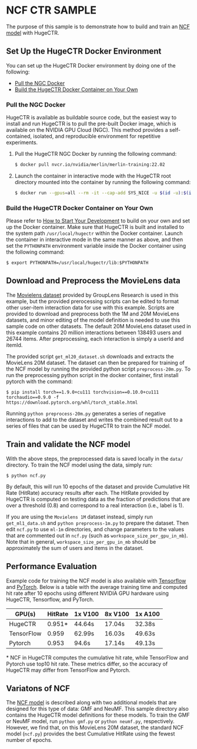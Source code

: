 # NCF CTR SAMPLE #
The purpose of this sample is to demonstrate how to build and train an [NCF model](https://arxiv.org/abs/1708.05031) with HugeCTR.

## Set Up the HugeCTR Docker Environment ##
You can set up the HugeCTR Docker environment by doing one of the following:
- [Pull the NGC Docker](#pull-the-ngc-docker)
- [Build the HugeCTR Docker Container on Your Own](#build-the-hugectr-docker-container-on-your-own)

### Pull the NGC Docker ###
HugeCTR is available as buildable source code, but the easiest way to install and run HugeCTR is to pull the pre-built Docker image, which is available on the NVIDIA GPU Cloud (NGC). This method provides a self-contained, isolated, and reproducible environment for repetitive experiments.

1. Pull the HugeCTR NGC Docker by running the following command:
   ```bash
   $ docker pull nvcr.io/nvidia/merlin/merlin-training:22.02
   ```
2. Launch the container in interactive mode with the HugeCTR root directory mounted into the container by running the following command:
   ```bash
   $ docker run --gpus=all --rm -it --cap-add SYS_NICE -u $(id -u):$(id -g) -v $(pwd):/hugectr -w /hugectr nvcr.io/nvidia/merlin/merlin-training:22.02
   ```

### Build the HugeCTR Docker Container on Your Own ###
Please refer to [How to Start Your Development](../../docs/hugectr_contributor_guide.md#how-to-start-your-development) to build on your own and set up the Docker container. Make sure that HugeCTR is built and installed to the system path `/usr/local/hugectr` within the Docker container. Launch the container in interactive mode in the same manner as above, and then set the `PYTHONPATH` environment variable inside the Docker container using the following command:
```shell
$ export PYTHONPATH=/usr/local/hugectr/lib:$PYTHONPATH
```
## Download and Preprocess the MovieLens data ##
The [Movielens dataset](https://grouplens.org/datasets/movielens/) provided by GroupLens Research is used in this example, but the provided prerocessing scripts can be edited to format other user-item interaction data for use with this example. Scripts are provided to download and preprocess both the 1M and 20M MovieLens datasets, and minor editing of the model definition is needed to use this sample code on other datasets. The default 20M MovieLens dataset used in this example contains 20 million interactions between 138493 users and 26744 items.  After preprocessing, each interaction is simply a userId and itemId.

The provided script `get_ml20_dataset.sh` downloads and extracts the MovieLens 20M dataset. The dataset can then be prepared for training of the NCF model by running the provided python script `preprocess-20m.py`.  To run the preprocessing python script in the docker container, first install pytorch with the command:

```shell
$ pip install torch==1.9.0+cu111 torchvision==0.10.0+cu111 torchaudio==0.9.0 -f https://download.pytorch.org/whl/torch_stable.html
```

Running `python preprocess-20m.py` generates a series of negative interactions to add to the dataset and writes the combined result out to a series of files that can be used by HugeCTR to train the NCF model.

## Train and validate the NCF model ##
With the above steps, the preprocessed data is saved locally in the `data/` directory. To train the NCF model using the data, simply run:
``` shell
$ python ncf.py
```
By default, this will run 10 epochs of the dataset and provide Cumulative Hit Rate (HitRate) accuracy results after each.  The HitRate provided by HugeCTR is computed on testing data as the fraction of predictions that are over a threshold (0.8) and correspond to a real interaction (i.e., label is 1). 


If you are using the `Movielens 1M` dataset instead, simply run `get_ml1_data.sh` and `python preprocess-1m.py` to prepare the dataset.  Then edit `ncf.py` to use `ml-1m` directories, and change  parameters to the values that are commented out in `ncf.py` (such as `workspace_size_per_gpu_in_mb`).  Note that in general, `workspace_size_per_gpu_in_mb` should be approximately the sum of users and items in the dataset.


## Performance Evaluation ##
Example code for training the NCF model is also available with [Tensorflow](https://ngc.nvidia.com/catalog/resources/nvidia:ncf_for_tensorflow) and [PyTorch](https://ngc.nvidia.com/catalog/resources/nvidia:ncf_for_pytorch).  Below is a table with the average training time and computed hit rate after 10 epochs using different NVIDIA GPU hardware using HugeCTR, Tensorflow, and PyTorch.

| GPU(s) | HitRate | 1x V100 | 8x V100 | 1x A100 |
| ------ | ------ | ------ | ------ | ------ |
| HugeCTR | 0.951* | 44.64s | 17.04s | 32.38s |
| TensorFlow | 0.959 | 62.99s | 16.03s | 49.63s |
| Pytorch | 0.953 | 94.6s | 17.14s | 49.13s |

\* NCF in HugeCTR computes the cumulative hit rate, while TensorFlow and Pytorch use top10 hit rate.  These metrics differ, so the accuracy of HugeCTR may differ from TensorFlow and Pytorch.

## Variatons of NCF ##
The [NCF model](https://arxiv.org/abs/1708.05031) is described along with two additional models that are designed for this type of data: GMF and NeuMF.  This sample directory also contains the HugeCTR model definitions for these models.  To train the GMF or NeuMF model, run `python gmf.py` or `python neumf.py`, respectively.  However, we find that, on this MovieLens 20M dataset, the standard NCF model (`ncf.py`) provides the best Cumulative HitRate using the fewest number of epochs.
